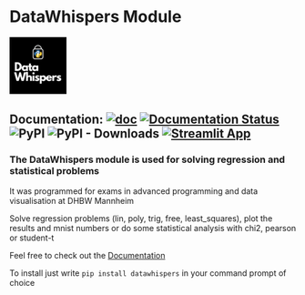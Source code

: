 # DataWhispers Module

![DataWhispers Logo](https://github.com/GermanPaul12/datawhispers/blob/main/assets/logo.png?raw=true)

## Documentation: [![doc](https://img.shields.io/badge/Made%20with-Sphinx-1f425f.svg)](https://germanpaul12.github.io/datawhispers/) [![Documentation Status](https://readthedocs.org/projects/datawhispers/badge/?version=latest)](https://datawhispers.readthedocs.io/en/latest/?badge=latest) ![PyPI](https://img.shields.io/pypi/v/datawhispers) ![PyPI - Downloads](https://img.shields.io/pypi/dm/datawhispers) [![Streamlit App](https://static.streamlit.io/badges/streamlit_badge_black_white.svg)](https://datawhispers.streamlit.app/)

### The **DataWhispers** module is used for solving regression and statistical problems

It was programmed for exams in advanced programming and data visualisation at DHBW Mannheim

Solve regression problems (lin, poly, trig, free, least_squares), plot the results and mnist numbers or do some statistical analysis with chi2, pearson or student-t

Feel free to check out the [Documentation](https://datawhispers.readthedocs.io/en/latest/index.html)

To install just write ```pip install datawhispers``` in your command prompt of choice
